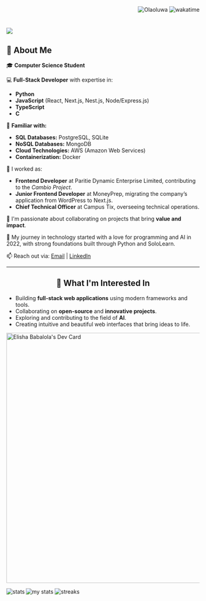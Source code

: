 
<div align="right">
<img src="https://visitor-badge.laobi.icu/badge?page_id=Olaoluwa2170.visitor-badge" alt="Olaoluwa">    
<img src="https://wakatime.com/badge/user/55d96111-0922-4b48-876c-f6a9818d927e.svg" alt="wakatime">    
</div>

<h1 align="left">
  <a href="https://git.io/typing-svg">
    <img src="https://readme-typing-svg.herokuapp.com/?lines=This+is+Babalola+Elisha;Nice+to+meet+you+%F0%9F%91%8B&left=true&size=30">
  </a>
</h1>
   
<h2>🌟 About Me</h2>

<p>🎓 <strong>Computer Science Student</strong></p>

<p>💻 <strong>Full-Stack Developer</strong> with expertise in:</p>
<ul>
  <li><strong>Python</strong></li>
  <li><strong>JavaScript</strong> (React, Next.js, Nest.js, Node/Express.js)</li>
  <li><strong>TypeScript</strong></li>
  <li><strong>C</strong></li>
</ul>

<p>🔧 <strong>Familiar with:</strong></p>
<ul>
  <li><strong>SQL Databases:</strong> PostgreSQL, SQLite</li>
  <li><strong>NoSQL Databases:</strong> MongoDB</li>
  <li><strong>Cloud Technologies:</strong> AWS (Amazon Web Services)</li>
  <li><strong>Containerization:</strong> Docker</li>
</ul>

<p>📂 I worked as:</p>
<ul>
  <li><strong>Frontend Developer</strong> at Paritie Dynamic Enterprise Limited, contributing to the <i>Cambio Project</i>.</li>
  <li><strong>Junior Frontend Developer</strong> at MoneyPrep, migrating the company’s application from WordPress to Next.js.</li>
  <li><strong>Chief Technical Officer</strong> at Campus Tix, overseeing technical operations.</li>
</ul>

<p>🤝 I'm passionate about collaborating on projects that bring <strong>value and impact</strong>.</p>

<p>🤖 My journey in technology started with a love for programming and AI in 2022, with strong foundations built through Python and SoloLearn.</p>

<p>📫 Reach out via: 
  <a href="mailto:elitebabson@gmail.com">Email</a> | 
  <a href=" https://www.linkedin.com/in/elisha-babalola/" target="_blank">LinkedIn</a>
</p>

<hr>

<h2 align="center">🚀 What I'm Interested In</h2>

<ul>
  <li>Building <strong>full-stack web applications</strong> using modern frameworks and tools.</li>
  <li>Collaborating on <strong>open-source</strong> and <strong>innovative projects</strong>.</li>
  <li>Exploring and contributing to the field of <strong>AI</strong>.</li>
  <li>Creating intuitive and beautiful web interfaces that bring ideas to life.</li>
</ul>


<a href="https://app.daily.dev/kingelite"><img src="https://api.daily.dev/devcards/v2/BLkXsHl2tNg02gfhqTV99.png?r=mnq&type=wide" width="652" alt="Elisha Babalola's Dev Card"/></a>


<img alt="stats" src="https://github-profile-trophy.vercel.app/?username=Olaoluwa2170&title=-Issues,-Reviews&theme=radical" align="left" />
<img alt="my stats" src="https://github-readme-stats.vercel.app/api?username=Olaoluwa2170&show_icons=true&theme=radical&hide_border=true&bg_color=135,2C3E50,4B79A1,2F2F4F,1B1B2F&title_color=FFD700&ring_color=FF4500" />


  
</h1>
<img alt="streaks" src="https://streak-stats.demolab.com/?user=Olaoluwa2170&theme=highcontrast" />

